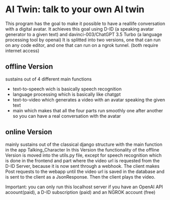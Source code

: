 # AI Twin: talk to your own AI twin
This program has the goal to make it possible to have a reallife conversation with a digital avatar. It achieves this goal using D-ID (a speaking avatar generator to a given text) and davinci-003/ChatGPT 3.5 Turbo (a language processing tool by openai)
It is splitted into two versions, one that can run on any code editor, and one that can run on a ngrok tunnel. (both require internet access)

## offline Version
sustains out of 4 different main functions
- text-to-speech
wich is basically speech recognition
- language processing 
which is basically like chatgpt
- text-to-video
which generates a video with an avatar speaking the given text
- main
which makes that all the four parts run smoothly one after another so you can have a real conversation with the avatar

## online Version
mainly sustains out of the classical django structure with the main function in the app Talking_Character
In this Version the functionality of the offline Version is moved into the utils.py file, except for speech recognition which is done in the frontend and part where the video url is requested from the D-ID Server, because it is now sent through a webhook. The client makes Post requests to the webapp until the video url is saved in the database and is sent to the client as a JsonResponse. Then the client plays the video.

Important: you can only run this localhost server if you have an OpenAI API acoount(paid), a D-ID subscription (paid) and an NGROK account (free)
